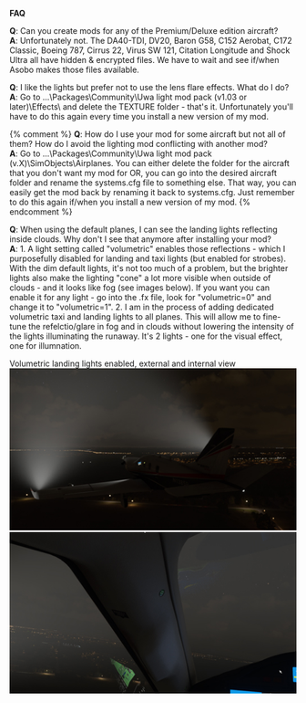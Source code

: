 
**FAQ**

**Q**: Can you create mods for any of the Premium/Deluxe edition aircraft?<br>
**A**: Unfortunately not. The DA40-TDI, DV20, Baron G58, C152 Aerobat, C172 Classic, Boeing 787, Cirrus 22, Virus SW 121, Citation Longitude and Shock Ultra all have hidden & encrypted files. We have to wait and see if/when Asobo makes those files available.  

**Q**: I like the lights but prefer not to use the lens flare effects. What do I do?<br>
**A**: Go to ...\Packages\Community\Uwa light mod pack (v1.03 or later)\Effects\ and delete the TEXTURE folder - that's it. Unfortunately you'll have to do this again every time you install a new version of my mod.  

{% comment %}
**Q**: How do I use your mod for some aircraft but not all of them? How do I avoid the lighting mod conflicting with another mod?<br>
**A**: Go to ...\Packages\Community\Uwa light mod pack (v.X)\SimObjects\Airplanes. You can either delete the folder for the aircraft that you don't want my mod for OR, you can go into the desired aircraft folder and rename the systems.cfg file to something else. That way, you can easily get the mod back by renaming it back to systems.cfg. Just remember to do this again if/when you install a new version of my mod.
{% endcomment %}

**Q**: When using the default planes, I can see the landing lights reflecting inside clouds. Why don't I see that anymore after installing your mod?  
**A**: 
      1. A light setting called "volumetric" enables those reflections - which I purposefully disabled for landing and taxi lights (but enabled for strobes). With the dim default lights, it's not too much of a problem, but the brighter lights also make the lighting "cone" a lot more visible when outside of clouds - and it looks like fog (see images below). If you want you can enable it for any light - go into the .fx file, look for "volumetric=0" and change it to "volumetric=1".
      2. I am in the process of adding dedicated volumetric taxi and landing lights to all planes. This will allow me to fine-tune the refelctio/glare in fog and in clouds without lowering the intensity of the lights illuminating the runaway. It's 2 lights - one for the visual effect, one for illumnation.

Volumetric landing lights enabled, external and internal view
<br>
![Volumetric1](https://github.com/Uwajimaya/FS2020/raw/gh-pages/images/Volumetric1.jpg)
![Volumetric2](https://github.com/Uwajimaya/FS2020/raw/gh-pages/images/Volumetric2.jpg)


